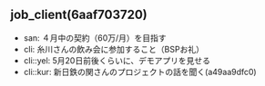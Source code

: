 job_client(6aaf703720)
---

- san: ４月中の契約（60万/月）を目指す
- cli: 糸川さんの飲み会に参加すること（BSPお礼）
- cli::yel: 5月20日前後くらいに、デモアプリを見せる
- cli::kur: 新日鉄の関さんのプロジェクトの話を聞く(a49aa9dfc0)
